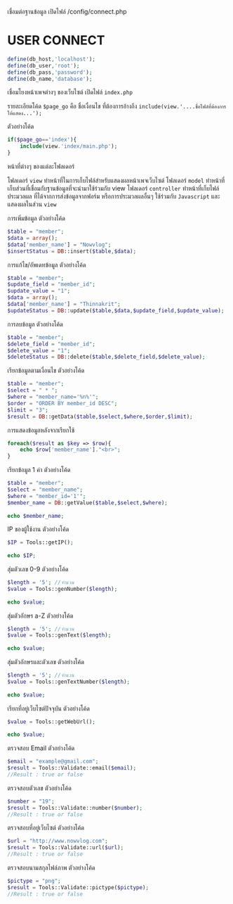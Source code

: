 เชื่อมต่อฐานข้อมูล เปิดไฟล์ /config/connect.php

# USER CONNECT #
 ```php
define(db_host,'localhost');
define(db_user,'root');
define(db_pass,'password');
define(db_name,'database');
```
เชื่อมโยงหน้าเพจต่างๆ ของเว็บไซต์ เปิดไฟล์ `index.php `

รายละเอียดโค้ด
`$page_go` คือ ชื่อเงื่อนไข ที่ต้องการอ้างถึง
`include(view.'....ชื่อไฟล์ที่ต้องการให้แสดง...'); `

ตัวอย่างโค้ด
```php
if($page_go=='index'){
    include(view.'index/main.php');
}
```
หน้าที่ต่างๆ ของแต่ละโฟลเดอร์

โฟลเดอร์ `view` ทำหน้าที่ในการเก็บไฟล์สำหรับแสดงผลหน้าเพจเว็บไซต์
โฟลเดอร์ `model` ทำหน้าที่เก็บส่วนที่เชื่อมกับฐานข้อมูลที่จะนำมาใช้ร่วมกับ view
โฟลเดอร์ `controller` ทำหน้าที่เก็บไฟล์ประมวลผล ที่ได้จากการส่งข้อมูลจากฟอร์ม หรือการประมวลผลอื่นๆ ใช้ร่วมกับ `Javascript` และแสดงผลในส่วน `view`


การเพิ่มข้อมูล
ตัวอย่างโค้ด
```php
$table = "member";
$data = array();
$data['member_name'] = "Nowvlog";
$insertStatus = DB::insert($table,$data);
```

การแก้ไข/อัพเดทข้อมูล
ตัวอย่างโค้ด
```php
$table = "member";
$update_field = "member_id";
$update_value = "1";
$data = array();
$data['member_name'] = "Thinnakrit";
$updateStatus = DB::update($table,$data,$update_field,$update_value);
```

การลบข้อมูล
ตัวอย่างโค้ด
```php
$table = "member";
$delete_field = "member_id";
$delete_value = "1";
$deleteStatus = DB::delete($table,$delete_field,$delete_value);
```

เรียกข้อมูลตามเงื่อนไข
ตัวอย่างโค้ด
```php
$table = "member";
$select = " * ";
$where = "member_name='%n%'";
$order = "ORDER BY member_id DESC";
$limit = "3";
$result = DB::getData($table,$select,$where,$order,$limit);
```
การแสดงข้อมูลหลังจากเรียกใช้
```php
foreach($result as $key => $row){
    echo $row['member_name']."<br>";
}
```
เรียกข้อมูล 1 ค่า
ตัวอย่างโค้ด
```php
$table = "member";
$select = "member_name";
$where = "member_id='1'";
$member_name = DB::getValue($table,$select,$where);
 
echo $member_name;
```

IP ของผู้ใช้งาน
ตัวอย่างโค้ด
```php
$IP = Tools::getIP();
 
echo $IP;
```

สุ่มตัวเลข 0-9
ตัวอย่างโค้ด
```php
$length = '5'; //จำนวน
$value = Tools::genNumber($length);
 
echo $value;
```

สุ่มตัวอักษร a-Z
ตัวอย่างโค้ด
```php
$length = '5'; //จำนวน
$value = Tools::genText($length);
 
echo $value;
```

สุ่มตัวอักษรและตัวเลข
ตัวอย่างโค้ด
```php
$length = '5'; //จำนวน
$value = Tools::genTextNumber($length);
 
echo $value;
```

เรียกที่อยู่เว็บไซต์ปัจจุบัน
ตัวอย่างโค้ด
```php
$value = Tools::getWebUrl();
 
echo $value;
```
ตรวจสอบ Email
ตัวอย่างโค้ด
```php
$email = "example@gmail.com";
$result = Tools::Validate::email($email);
//Result : true or false
```
ตรวจสอบตัวเลข
ตัวอย่างโค้ด
```php
$number = "19";
$result = Tools::Validate::number($number);
//Result : true or false
```
ตรวจสอบที่อยู่เว็บไซต์
ตัวอย่างโค้ด
```php
$url = "http://www.nowvlog.com";
$result = Tools::Validate::url($url);
//Result : true or false
```
ตรวจสอบนามสกุลไฟล์ภาพ
ตัวอย่างโค้ด
```php
$pictype = "png";
$result = Tools::Validate::pictype($pictype);
//Result : true or false
```
